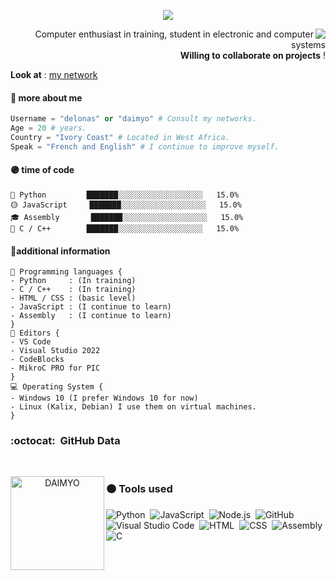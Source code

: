 <p align="center">
  <a align="center" href="https://github.com/DenverCoder1/readme-typing-svg"><img src="https://readme-typing-svg.herokuapp.com?&font=IBM+Plex+Sans&color=F72EE2&size=25&lines=Welcome+to+my+GitHub+Profile!;" /></a>
</p>
<img align="right" src="https://media.giphy.com/media/M9gbBd9nbDrOTu1Mqx/giphy.gif">
<p align="right">
Computer enthusiast in training,
student in electronic and computer systems
<br/> <b>Willing to collaborate on projects</b> !
</p>
<b>Look at</b> : <a href="https://guns.lol/dailonas">my network</a>

#### 🔴 more about me
```py
Username = "delonas" or "daimyo" # Consult my networks.
Age = 20 # years.
Country = "Ivory Coast" # Located in West Africa.
Speak = "French and English" # I continue to improve myself.
```

#### 🟣 time of code
```text
🐍 Python         ███████░░░░░░░░░░░░░░░░░░░   15.0% 
🟡 JavaScript     ███████░░░░░░░░░░░░░░░░░░░   15.0% 
🎓 Assembly       ███████░░░░░░░░░░░░░░░░░░░   15.0%  
🦠 C / C++        ███████░░░░░░░░░░░░░░░░░░░   15.0% 
```

#### 🔵additional information
```Js
🧩 Programming languages {
- Python     : (In training)
- C / C++    : (In training)
- HTML / CSS : (basic level)
- JavaScript : (I continue to learn)
- Assembly   : (I continue to learn)
}
📝 Editors {
- VS Code
- Visual Studio 2022
- CodeBlocks
- MikroC PRO for PIC
}
💻 Operating System {
- Windows 10 (I prefer Windows 10 for now)
- Linux (Kalix, Debian) I use them on virtual machines.
}
```


### :octocat: &nbsp;GitHub Data

<br />
<p align="center">
  <img align="left" height="150em" src="https://github-readme-streak-stats.herokuapp.com/?user=daimy.o&theme=onedarkr" alt="DAIMYO" />
</p>


### 🟠&nbsp;Tools used

![Python](https://img.shields.io/badge/-Python-05122A?style=flat&logo=python)&nbsp;
![JavaScript](https://img.shields.io/badge/-JavaScript-05122A?style=flat&logo=javascript)&nbsp;
![Node.js](https://img.shields.io/badge/-Node.js-05122A?style=flat&logo=node.js)&nbsp;
![GitHub](https://img.shields.io/badge/-GitHub-05122A?style=flat&logo=github)&nbsp;
![Visual Studio Code](https://img.shields.io/badge/-Visual%20Studio%20Code-05122A?style=flat&logo=visual-studio-code&logoColor=007ACC)&nbsp;
![HTML](https://img.shields.io/badge/-HTML-05122A?style=flat&logo=HTML5)&nbsp;
![CSS](https://img.shields.io/badge/-CSS-05122A?style=flat&logo=CSS3&logoColor=1572B6)&nbsp;
![Assembly](https://img.shields.io/badge/-Assembly-05122A?style=flat&logo=Assembly)&nbsp;
![C](https://img.shields.io/badge/-c-05122A?style=flat&logo=c)&nbsp;

